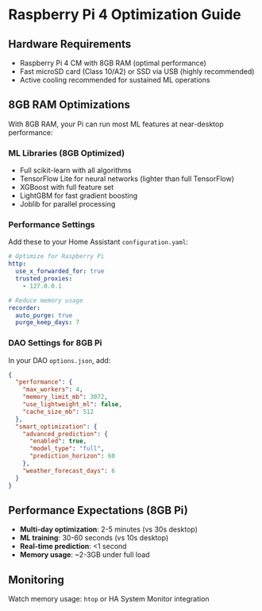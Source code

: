# Raspberry Pi 4 Optimization Guide

## Hardware Requirements
- Raspberry Pi 4 CM with 8GB RAM (optimal performance)
- Fast microSD card (Class 10/A2) or SSD via USB (highly recommended)
- Active cooling recommended for sustained ML operations

## 8GB RAM Optimizations
With 8GB RAM, your Pi can run most ML features at near-desktop performance:

### ML Libraries (8GB Optimized)
- Full scikit-learn with all algorithms
- TensorFlow Lite for neural networks (lighter than full TensorFlow)
- XGBoost with full feature set
- LightGBM for fast gradient boosting
- Joblib for parallel processing

### Performance Settings
Add these to your Home Assistant `configuration.yaml`:

```yaml
# Optimize for Raspberry Pi
http:
  use_x_forwarded_for: true
  trusted_proxies:
    - 127.0.0.1

# Reduce memory usage
recorder:
  auto_purge: true
  purge_keep_days: 7
```

### DAO Settings for 8GB Pi
In your DAO `options.json`, add:

```json
{
  "performance": {
    "max_workers": 4,
    "memory_limit_mb": 3072,
    "use_lightweight_ml": false,
    "cache_size_mb": 512
  },
  "smart_optimization": {
    "advanced_prediction": {
      "enabled": true,
      "model_type": "full",
      "prediction_horizon": 60
    },
    "weather_forecast_days": 6
  }
}
```

## Performance Expectations (8GB Pi)
- **Multi-day optimization**: 2-5 minutes (vs 30s desktop)
- **ML training**: 30-60 seconds (vs 10s desktop)  
- **Real-time prediction**: <1 second
- **Memory usage**: ~2-3GB under full load

## Monitoring
Watch memory usage: `htop` or HA System Monitor integration